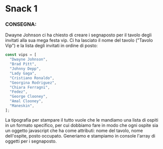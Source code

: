 # Snack 1

### CONSEGNA:

Dwayne Johnson ci ha chiesto di creare i segnaposto per il tavolo degli invitati alla sua mega festa vip.
Ci ha lasciato il nome del tavolo ("Tavolo Vip") e la lista degli invitati in ordine di posto:

```javascript
const vips = [
  "Dwayne Johnson",
  "Brad Pitt",
  "Johnny Depp",
  "Lady Gaga",
  "Cristiano Ronaldo",
  "Georgina Rodriguez",
  "Chiara Ferragni",
  "Fedez",
  "George Clooney",
  "Amal Clooney",
  "Maneskin",
];
```

La tipografia per stampare il tutto vuole che le mandiamo una lista di ospiti in un formato specifico, per cui dobbiamo fare in modo che ogni ospite sia un oggetto javascript che ha come attributi:
nome del tavolo,
nome dell'ospite,
posto occupato.
Generiamo e stampiamo in console l'array di oggetti per i segnaposto.
